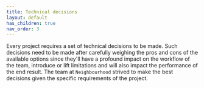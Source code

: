 ```yaml
---
title: Technical decisions
layout: default
has_children: true
nav_order: 3
---
```


Every project requires a set of technical decisions to be made. Such decisions need to be made after carefully weighing the pros and cons of the available options since they'll have a profound impact on the workflow of the team, introduce or lift limitations and will also impact the performance of the end result.
The team at `Neighbourhood` strived to make the best decisions given the specific requirements of the project.
